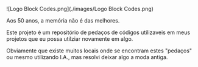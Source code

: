 ![Logo Block Codes.png](./images/Logo Block Codes.png)


Aos 50 anos, a memória não é das melhores.

Este projeto é um repositório de pedaços de códigos utilizaveis em meus projetos que eu possa utilziar novamente em algo.

Obviamente que existe muitos locais onde se encontram estes "pedaços" ou mesmo utilizando I.A., mas resolvi deixar algo a moda antiga.
